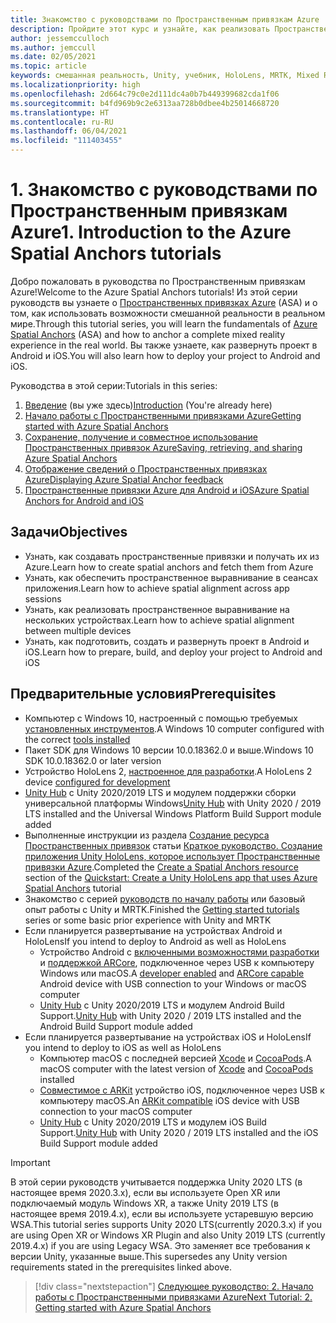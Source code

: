 ```yaml
---
title: Знакомство с руководствами по Пространственным привязкам Azure
description: Пройдите этот курс и узнайте, как реализовать Пространственные привязки Azure в приложении смешанной реальности.
author: jessemcculloch
ms.author: jemccull
ms.date: 02/05/2021
ms.topic: article
keywords: смешанная реальность, Unity, учебник, HoloLens, MRTK, Mixed Reality Toolkit, UWP, Пространственные привязки Azure, iOS, Android, Windows 10, ARCore, macOS, Android Build Support, ARKit
ms.localizationpriority: high
ms.openlocfilehash: 2d664c79c0e2d111dc4a0b7b449399682cda1f06
ms.sourcegitcommit: b4fd969b9c2e6313aa728b0dbee4b25014668720
ms.translationtype: HT
ms.contentlocale: ru-RU
ms.lasthandoff: 06/04/2021
ms.locfileid: "111403455"
---
```

# <a name="1-introduction-to-the-azure-spatial-anchors-tutorials"></a><span data-ttu-id="9b222-104">1. Знакомство с руководствами по Пространственным привязкам Azure</span><span class="sxs-lookup"><span data-stu-id="9b222-104">1. Introduction to the Azure Spatial Anchors tutorials</span></span>

<span data-ttu-id="9b222-105">Добро пожаловать в руководства по Пространственным привязкам Azure!</span><span class="sxs-lookup"><span data-stu-id="9b222-105">Welcome to the Azure Spatial Anchors tutorials!</span></span> <span data-ttu-id="9b222-106">Из этой серии руководств вы узнаете о <a href="https://azure.microsoft.com/services/spatial-anchors" target="_blank">Пространственных привязках Azure</a> (ASA) и о том, как использовать возможности смешанной реальности в реальном мире.</span><span class="sxs-lookup"><span data-stu-id="9b222-106">Through this tutorial series, you will learn the fundamentals of <a href="https://azure.microsoft.com/services/spatial-anchors" target="_blank">Azure Spatial Anchors</a> (ASA) and how to anchor a complete mixed reality experience in the real world.</span></span> <span data-ttu-id="9b222-107">Вы также узнаете, как развернуть проект в Android и iOS.</span><span class="sxs-lookup"><span data-stu-id="9b222-107">You will also learn how to deploy your project to Android and iOS.</span></span>

<span data-ttu-id="9b222-108">Руководства в этой серии:</span><span class="sxs-lookup"><span data-stu-id="9b222-108">Tutorials in this series:</span></span>

1. <span data-ttu-id="9b222-109">[Введение](mr-learning-asa-01.md) (вы уже здесь)</span><span class="sxs-lookup"><span data-stu-id="9b222-109">[Introduction](mr-learning-asa-01.md) (You're already here)</span></span>
2. [<span data-ttu-id="9b222-110">Начало работы с Пространственными привязками Azure</span><span class="sxs-lookup"><span data-stu-id="9b222-110">Getting started with Azure Spatial Anchors</span></span>](mr-learning-asa-02.md)
3. [<span data-ttu-id="9b222-111">Сохранение, получение и совместное использование Пространственных привязок Azure</span><span class="sxs-lookup"><span data-stu-id="9b222-111">Saving, retrieving, and sharing Azure Spatial Anchors</span></span>](mr-learning-asa-03.md)
4. [<span data-ttu-id="9b222-112">Отображение сведений о Пространственных привязках Azure</span><span class="sxs-lookup"><span data-stu-id="9b222-112">Displaying Azure Spatial Anchor feedback</span></span>](mr-learning-asa-04.md)
5. [<span data-ttu-id="9b222-113">Пространственные привязки Azure для Android и iOS</span><span class="sxs-lookup"><span data-stu-id="9b222-113">Azure Spatial Anchors for Android and iOS</span></span>](mr-learning-asa-05.md)

## <a name="objectives"></a><span data-ttu-id="9b222-114">Задачи</span><span class="sxs-lookup"><span data-stu-id="9b222-114">Objectives</span></span>

* <span data-ttu-id="9b222-115">Узнать, как создавать пространственные привязки и получать их из Azure.</span><span class="sxs-lookup"><span data-stu-id="9b222-115">Learn how to create spatial anchors and fetch them from Azure</span></span>
* <span data-ttu-id="9b222-116">Узнать, как обеспечить пространственное выравнивание в сеансах приложения.</span><span class="sxs-lookup"><span data-stu-id="9b222-116">Learn how to achieve spatial alignment across app sessions</span></span>
* <span data-ttu-id="9b222-117">Узнать, как реализовать пространственное выравнивание на нескольких устройствах.</span><span class="sxs-lookup"><span data-stu-id="9b222-117">Learn how to achieve spatial alignment between multiple devices</span></span>
* <span data-ttu-id="9b222-118">Узнать, как подготовить, создать и развернуть проект в Android и iOS.</span><span class="sxs-lookup"><span data-stu-id="9b222-118">Learn how to prepare, build, and deploy your project to Android and iOS</span></span>

## <a name="prerequisites"></a><span data-ttu-id="9b222-119">Предварительные условия</span><span class="sxs-lookup"><span data-stu-id="9b222-119">Prerequisites</span></span>

* <span data-ttu-id="9b222-120">Компьютер с Windows 10, настроенный с помощью требуемых [установленных инструментов](../../install-the-tools.md).</span><span class="sxs-lookup"><span data-stu-id="9b222-120">A Windows 10 computer configured with the correct [tools installed](../../install-the-tools.md)</span></span>
* <span data-ttu-id="9b222-121">Пакет SDK для Windows 10 версии 10.0.18362.0 и выше.</span><span class="sxs-lookup"><span data-stu-id="9b222-121">Windows 10 SDK 10.0.18362.0 or later version</span></span>
* <span data-ttu-id="9b222-122">Устройство HoloLens 2, [настроенное для разработки](../../platform-capabilities-and-apis/using-visual-studio.md#enabling-developer-mode).</span><span class="sxs-lookup"><span data-stu-id="9b222-122">A HoloLens 2 device [configured for development](../../platform-capabilities-and-apis/using-visual-studio.md#enabling-developer-mode)</span></span>
* <span data-ttu-id="9b222-123"><a href="https://docs.unity3d.com/Manual/GettingStartedInstallingHub.html" target="_blank">Unity Hub</a> с Unity 2020/2019 LTS и модулем поддержки сборки универсальной платформы Windows</span><span class="sxs-lookup"><span data-stu-id="9b222-123"><a href="https://docs.unity3d.com/Manual/GettingStartedInstallingHub.html" target="_blank">Unity Hub</a> with Unity 2020 / 2019 LTS installed and the Universal Windows Platform Build Support module added</span></span>
* <span data-ttu-id="9b222-124">Выполненные инструкции из раздела [Создание ресурса Пространственных привязок](/azure/spatial-anchors/quickstarts/get-started-unity-hololens#create-a-spatial-anchors-resource) статьи [Краткое руководство. Создание приложения Unity HoloLens, которое использует Пространственные привязки Azure](/azure/spatial-anchors/quickstarts/get-started-unity-hololens).</span><span class="sxs-lookup"><span data-stu-id="9b222-124">Completed the [Create a Spatial Anchors resource](/azure/spatial-anchors/quickstarts/get-started-unity-hololens#create-a-spatial-anchors-resource) section of the [Quickstart: Create a Unity HoloLens app that uses Azure Spatial Anchors](/azure/spatial-anchors/quickstarts/get-started-unity-hololens) tutorial</span></span>
* <span data-ttu-id="9b222-125">Знакомство с серией [руководств по началу работы](mr-learning-base-01.md) или базовый опыт работы с Unity и MRTK.</span><span class="sxs-lookup"><span data-stu-id="9b222-125">Finished the [Getting started tutorials](mr-learning-base-01.md) series or some basic prior experience with Unity and MRTK</span></span>
* <span data-ttu-id="9b222-126">Если планируется развертывание на устройствах Android и HoloLens</span><span class="sxs-lookup"><span data-stu-id="9b222-126">If you intend to deploy to Android as well as HoloLens</span></span>
  * <span data-ttu-id="9b222-127">Устройство Android с <a href="https://developer.android.com/studio/debug/dev-options" target="_blank">включенными возможностями разработки</a> и <a href="https://developers.google.com/ar/discover/supported-devices" target="_blank">поддержкой ARCore</a>, подключенное через USB к компьютеру Windows или macOS.</span><span class="sxs-lookup"><span data-stu-id="9b222-127">A <a href="https://developer.android.com/studio/debug/dev-options" target="_blank">developer enabled</a> and <a href="https://developers.google.com/ar/discover/supported-devices" target="_blank">ARCore capable</a> Android device with USB connection to your Windows or macOS computer</span></span>
  * <span data-ttu-id="9b222-128"><a href="https://docs.unity3d.com/Manual/GettingStartedInstallingHub.html" target="_blank">Unity Hub</a> с Unity 2020/2019 LTS и модулем Android Build Support.</span><span class="sxs-lookup"><span data-stu-id="9b222-128"><a href="https://docs.unity3d.com/Manual/GettingStartedInstallingHub.html" target="_blank">Unity Hub</a> with Unity 2020 / 2019 LTS installed and the Android Build Support module added</span></span>
* <span data-ttu-id="9b222-129">Если планируется развертывание на устройствах iOS и HoloLens</span><span class="sxs-lookup"><span data-stu-id="9b222-129">If you intend to deploy to iOS as well as HoloLens</span></span>
  * <span data-ttu-id="9b222-130">Компьютер macOS с последней версией <a href="https://geo.itunes.apple.com/us/app/xcode/id497799835?mt=12" target="_blank">Xcode</a> и <a href="https://cocoapods.org" target="_blank">CocoaPods</a>.</span><span class="sxs-lookup"><span data-stu-id="9b222-130">A macOS computer with the latest version of <a href="https://geo.itunes.apple.com/us/app/xcode/id497799835?mt=12" target="_blank">Xcode</a> and <a href="https://cocoapods.org" target="_blank">CocoaPods</a> installed</span></span>
  * <span data-ttu-id="9b222-131"><a href="https://developer.apple.com/documentation/arkit/verifying_device_support_and_user_permission" target="_blank">Совместимое с ARKit</a> устройство iOS, подключенное через USB к компьютеру macOS.</span><span class="sxs-lookup"><span data-stu-id="9b222-131">An <a href="https://developer.apple.com/documentation/arkit/verifying_device_support_and_user_permission" target="_blank">ARKit compatible</a> iOS device with USB connection to your macOS computer</span></span>
  * <span data-ttu-id="9b222-132"><a href="https://docs.unity3d.com/Manual/GettingStartedInstallingHub.html" target="_blank">Unity Hub</a> с Unity 2020/2019 LTS и модулем iOS Build Support.</span><span class="sxs-lookup"><span data-stu-id="9b222-132"><a href="https://docs.unity3d.com/Manual/GettingStartedInstallingHub.html" target="_blank">Unity Hub</a> with Unity 2020 / 2019 LTS installed and the iOS Build Support module added</span></span>

> [!Important]
> <span data-ttu-id="9b222-133">В этой серии руководств учитывается поддержка Unity 2020 LTS (в настоящее время 2020.3.x), если вы используете Open XR или подключаемый модуль Windows XR, а также Unity 2019 LTS (в настоящее время 2019.4.x), если вы используете устаревшую версию WSA.</span><span class="sxs-lookup"><span data-stu-id="9b222-133">This tutorial series supports Unity 2020 LTS(currently 2020.3.x) if you are using Open XR or Windows XR Plugin and also Unity 2019 LTS (currently 2019.4.x) if you are using Legacy WSA.</span></span> <span data-ttu-id="9b222-134">Это заменяет все требования к версии Unity, указанные выше.</span><span class="sxs-lookup"><span data-stu-id="9b222-134">This supersedes any Unity version requirements stated in the prerequisites linked above.</span></span>

> [!div class="nextstepaction"]
> [<span data-ttu-id="9b222-135">Следующее руководство: 2. Начало работы с Пространственными привязками Azure</span><span class="sxs-lookup"><span data-stu-id="9b222-135">Next Tutorial: 2. Getting started with Azure Spatial Anchors</span></span>](mr-learning-asa-02.md)
